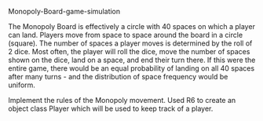 Monopoly-Board-game-simulation

The Monopoly Board is effectively a circle with 40 spaces on which a player can land. Players move from space to space around the board in a circle (square).
The number of spaces a player moves is determined by the roll of 2 dice. Most often, the player will roll the dice, move the number of spaces shown on the dice, land on a space, and end their turn there. If this were the entire game, there would be an equal probability of landing on all 40 spaces after many turns - and the distribution of space frequency would be uniform.

Implement the rules of the Monopoly movement.
Used R6 to create an object class Player which will be used to keep track of a player.

